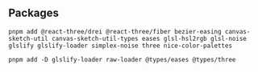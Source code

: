 ## Packages

```
pnpm add @react-three/drei @react-three/fiber bezier-easing canvas-sketch-util canvas-sketch-util-types eases glsl-hsl2rgb glsl-noise glslify glslify-loader simplex-noise three nice-color-palettes
```

```
pnpm add -D glslify-loader raw-loader @types/eases @types/three
```





<!-- This project uses [`next/font`](https://nextjs.org/docs/basic-features/font-optimization) to automatically optimize and load Inter, a custom Google Font. -->